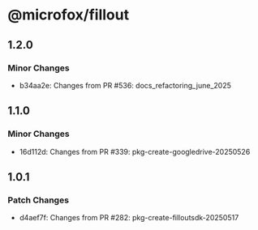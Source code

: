 # @microfox/fillout

## 1.2.0

### Minor Changes

- b34aa2e: Changes from PR #536: docs_refactoring_june_2025

## 1.1.0

### Minor Changes

- 16d112d: Changes from PR #339: pkg-create-googledrive-20250526

## 1.0.1

### Patch Changes

- d4aef7f: Changes from PR #282: pkg-create-filloutsdk-20250517
